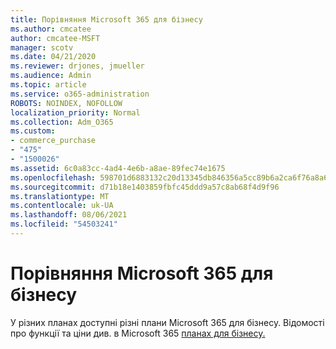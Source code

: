 ```yaml
---
title: Порівняння Microsoft 365 для бізнесу
ms.author: cmcatee
author: cmcatee-MSFT
manager: scotv
ms.date: 04/21/2020
ms.reviewer: drjones, jmueller
ms.audience: Admin
ms.topic: article
ms.service: o365-administration
ROBOTS: NOINDEX, NOFOLLOW
localization_priority: Normal
ms.collection: Adm_O365
ms.custom:
- commerce_purchase
- "475"
- "1500026"
ms.assetid: 6c0a83cc-4ad4-4e6b-a8ae-89fec74e1675
ms.openlocfilehash: 598701d6883132c20d13345db846356a5cc89b6a2ca6f76a8a6a05c57e494f8b
ms.sourcegitcommit: d71b18e1403859fbfc45ddd9a57c8ab68f4d9f96
ms.translationtype: MT
ms.contentlocale: uk-UA
ms.lasthandoff: 08/06/2021
ms.locfileid: "54503241"
---
```

# <a name="compare-microsoft-365-for-business"></a>Порівняння Microsoft 365 для бізнесу

У різних планах доступні різні плани Microsoft 365 для бізнесу. Відомості про функції та ціни див. в Microsoft 365 [планах для бізнесу.](https://www.microsoft.com/microsoft-365/business/compare-all-microsoft-365-business-products)  